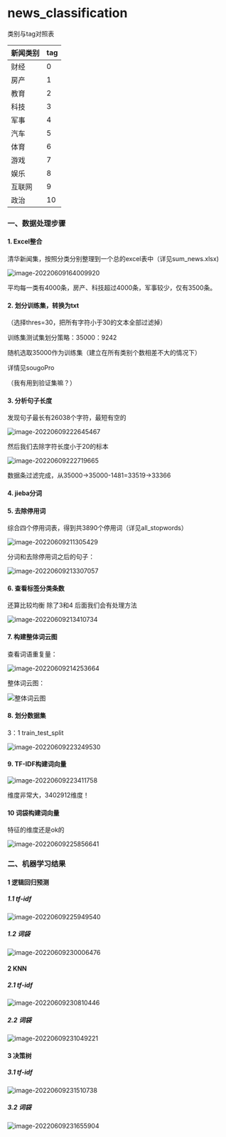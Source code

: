 # news_classification

类别与tag对照表

| 新闻类别 | tag  |
| -------- | ---- |
| 财经     | 0    |
| 房产     | 1    |
| 教育     | 2    |
| 科技     | 3    |
| 军事     | 4    |
| 汽车     | 5    |
| 体育     | 6    |
| 游戏     | 7    |
| 娱乐     | 8    |
| 互联网   | 9    |
| 政治     | 10   |



### 一、数据处理步骤

#### 1. Excel整合

清华新闻集，按照分类分别整理到一个总的excel表中（详见sum_news.xlsx)

![image-20220609164009920](assets/image-20220609164009920.png)

平均每一类有4000条，房产、科技超过4000条，军事较少，仅有3500条。

#### 2. 划分训练集，转换为txt

（选择thres=30，把所有字符小于30的文本全部过滤掉）

训练集测试集划分策略：35000：9242

随机选取35000作为训练集（建立在所有类别个数相差不大的情况下）

详情见sougoPro

（我有用到验证集嘛？）

#### 3. 分析句子长度

发现句子最长有26038个字符，最短有空的

![image-20220609222645467](assets/image-20220609222645467.png)

然后我们去除字符长度小于20的标本

![image-20220609222719665](assets/image-20220609222719665.png)

数据条过滤完成，从35000->35000-1481=33519->33366

#### 4. jieba分词



#### 5. 去除停用词

综合四个停用词表，得到共3890个停用词（详见all_stopwords）

![image-20220609211305429](assets/image-20220609211305429.png)

分词和去除停用词之后的句子：

![image-20220609213307057](assets/image-20220609213307057.png)



#### 6. 查看标签分类条数

还算比较均衡  除了3和4   后面我们会有处理方法

![image-20220609213410734](assets/image-20220609213410734.png)

#### 7. 构建整体词云图

查看词语重复量：

![image-20220609214253664](assets/image-20220609214253664.png)

整体词云图：

![整体词云图](assets/整体词云图.png)

#### 8. 划分数据集

3：1  train_test_split

![image-20220609223249530](assets/image-20220609223249530.png)

#### 9. TF-IDF构建词向量

![image-20220609223411758](assets/image-20220609223411758.png)

维度非常大，3402912维度！

#### 10 词袋构建词向量

特征的维度还是ok的

![image-20220609225856641](assets/image-20220609225856641.png)

### 二、机器学习结果

#### 1 逻辑回归预测

##### 1.1 tf-idf

![image-20220609225949540](assets/image-20220609225949540.png)

##### 1.2 词袋

![image-20220609230006476](assets/image-20220609230006476.png)

#### 2 KNN

##### 2.1 tf-idf 

![image-20220609230810446](assets/image-20220609230810446.png)

##### 2.2 词袋

![image-20220609231049221](assets/image-20220609231049221.png)

#### 3 决策树

##### 3.1 tf-idf

![image-20220609231510738](assets/image-20220609231510738.png)

##### 3.2 词袋

![image-20220609231655904](assets/image-20220609231655904.png)
